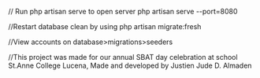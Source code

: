 // Run php artisan serve to open server
php artisan serve --port=8080 


//Restart database clean by using
php artisan migrate:fresh


//View accounts on database>migrations>seeders


//This project was made for our annual SBAT day celebration at school St.Anne College Lucena, Made and developed by Justien Jude D. Almaden
